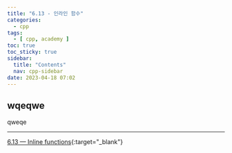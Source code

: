 ```yaml
---
title: "6.13 - 인라인 함수"
categories:
  - cpp
tags:
  - [ cpp, academy ]
toc: true
toc_sticky: true
sidebar:
  title: "Contents"
  nav: cpp-sidebar
date: 2023-04-18 07:02
---
```


## wqeqwe

qweqe

---

[6.13 — Inline functions](https://www.learncpp.com/cpp-tutorial/inline-functions/){:target="_blank"}

<!--

<div class="notice--info" markdown="1">
<span class="notice-title">
**TITLE**
</span>

BODY
</div>

-->